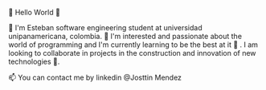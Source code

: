 👾 Hello World 👾

 👋 I'm Esteban software engineering student at universidad unipanamericana, colombia.
👀 I'm interested and passionate about the world of programming and I'm currently learning to be the best at it 🙂 . I am looking to collaborate in projects in the construction and innovation of new technologies 🌱.

📫 You can contact me by linkedin @Josttin Mendez
<!---
Esteban-M1000/Esteban-M1000 is a ✨ special ✨ repository because its `README.md` (this file) appears on your GitHub profile.
You can click the Preview link to take a look at your changes.
--->
